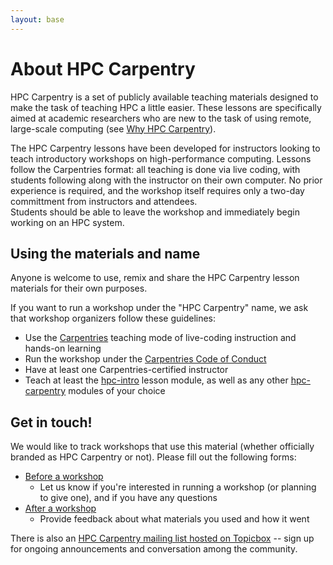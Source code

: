 ```yaml
---
layout: base
---
```


# About HPC Carpentry

HPC Carpentry is a set of publicly available teaching materials designed to make the 
task of teaching HPC a little easier.  These lessons are specifically aimed at academic
researchers who are new to the task of using remote, large-scale computing (see [Why 
HPC Carpentry](why-hpc-carpentry)).  

The HPC Carpentry lessons have been developed for instructors 
looking to teach introductory workshops on high-performance computing.
Lessons follow the Carpentries format: 
all teaching is done via live coding, 
with students following along with the instructor on their own computer.
No prior experience is required, 
and the workshop itself requires only a two-day committment from instructors and attendees.  
Students should be able to leave the workshop and immediately begin working on an HPC system.

## Using the materials and name

Anyone is welcome to use, remix and share the HPC Carpentry lesson materials for their 
own purposes.  

If you want to run a workshop under the "HPC Carpentry" name, 
we ask that workshop organizers follow these guidelines: 

* Use the [Carpentries][carpentries] teaching mode of live-coding instruction and hands-on learning
* Run the workshop under the [Carpentries Code of Conduct][carpentries-coc]
* Have at least one Carpentries-certified instructor
* Teach at least the [hpc-intro][] lesson module, as well as any other [hpc-carpentry][] modules of your choice

## Get in touch!  

We would like to track workshops that use this material (whether officially branded as 
HPC Carpentry or not).  Please fill out the following forms: 

* [Before a workshop][pre-workshop]
	* Let us know if you're interested in running a workshop (or planning to give one), 
	and if you have any questions
* [After a workshop][post-workshop]
	* Provide feedback about what materials you used and how it went

There is also an [HPC Carpentry mailing list hosted on Topicbox][hpc-list] -- sign up
for ongoing announcements and conversation among the community.  

[hpc-intro]: https://hpc-carpentry.github.io/hpc-intro/
[hpc-carpentry]: https://hpc-carpentry.github.io/
[carpentries]: https://carpentries.org/
[carpentries-coc]: https://docs.carpentries.org/topic_folders/policies/code-of-conduct.html
[pre-workshop]: https://docs.google.com/forms/u/2/d/e/1FAIpQLSeLVRXeK0n2j9dbK9m8JKJnNjeHrACZlHKjcxAfzbnp0-lRaw/viewform
[post-workshop]: https://docs.google.com/forms/d/e/1FAIpQLSfdwEtYszqkwHY9eWUW_cnn5t0MuVlKK2XDp7jTX1T2k4e7HQ/viewform
[hpc-list]: https://carpentries.topicbox.com/groups/discuss-hpc